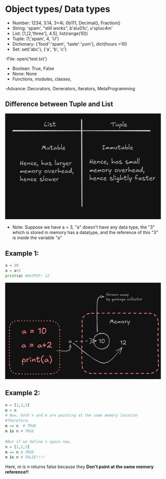 # Object types/ Data types

- Number: 1234, 3.14, 3+4i, 0b111, Decimal(), Fraction()
- String: 'spam', "still works", b'a\x01c', u'sp\xc4m'
- List: [1,[2,'three'], 4.5], list(range(10))
- Tuple: (1,'spam', 4, 'U')
- Dictionary: {'food':'spam', 'taste':'yum'}, dict(hours =10)
- Set: set('abc'), {'a', 'b', 'c'}

-File: open('test.txt')

- Boolean: True, False
- None: None
- Functions, modules, classes, 

-Advance: Decorators, Generators, Iterators, MetaProgramming

## Difference between Tuple and List
![alt text](image.png)

- Note: Suppose we have a = 3, "a" doesn't have any data type, the "3" which is stored in memory has a datatype, and the reference of this "3" is inside the variable "a"

## Example 1:
```py
a = 10
a = a+2
print(a) #OUTPUT: 12
```
![alt text](image-1.png)

## Example 2:
```py
n = [1,2,3]
m = n
# Now, both n and m are pointing at the same memory location
#Therefore:
m == n  # TRUE
m is n # TRUE

#But if we define n again now,
n = [1,2,3]
m == n # TRUE
m is n # FALSE!!!!
```

Here, m is n returns false because they **Don't point at the same memory reference!!**